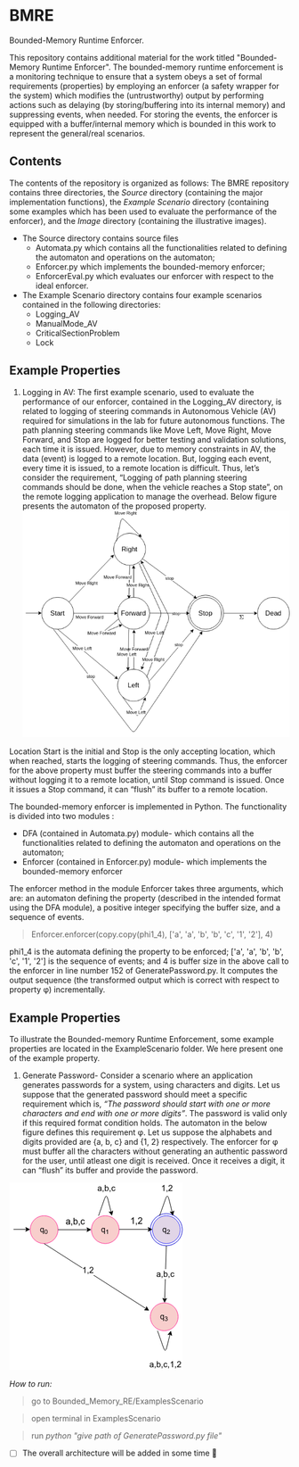 # BMRE
Bounded-Memory Runtime Enforcer.

This repository contains additional material for the work titled "Bounded-Memory Runtime Enforcer". The bounded-memory runtime enforcement is a monitoring technique to ensure that a system obeys a set of formal requirements (properties) by employing an enforcer (a safety wrapper for the system) which modifies the (untrustworthy) output by performing actions such as delaying (by storing/buffering into its internal memory) and suppressing events, when needed. For storing the events, the enforcer is equipped with a buffer/internal memory which is bounded in this work to represent the general/real scenarios.


<!-- 
Runtime Enforcement (RE) is a monitoring technique to ensure that a system obeys a set of formal requirements (properties). RE employs an enforcer (a safety wrapper for the system) which modifies the (untrustworthy) output by performing actions such as delaying (by storing/buffering into its internal memory) and suppressing events, when needed. In usual RE mechanisms, the internal memory of the enforcer is considered to be unbounded/infinite. But in a real situation, the enforcer has a bounded internal memory. So, this work studies RE with a bounded buffer, i.e., it talks about how the enforcer tackles the situation when the buffer
is bounded/finite. The general schema is shown in the figure below where σ is the sequence of events given as input to the enforcer and o is the transformed output that is correct with respect to property φ.

![This is an image](https://github.com/saumyashankarsinha/BMRE/blob/main/Images/bme.png)
-->
## Contents
The contents of the repository is organized as follows: The BMRE repository contains three directories, the *Source* directory (containing the major implementation functions), the *Example Scenario* directory (containing some examples which has been used to evaluate the performance of the enforcer), and the *Image* directory (containing the illustrative images).
- The Source directory contains source files
  - Automata.py which contains all the functionalities related to defining the automaton and operations on the automaton;
  - Enforcer.py which implements the bounded-memory enforcer;
  - EnforcerEval.py which evaluates our enforcer with respect to the ideal enforcer.
- The Example Scenario directory contains four example scenarios contained in the following directories:
  - Logging_AV
  - ManualMode_AV
  - CriticalSectionProblem 
  - Lock
  
## Example Properties
1. Logging in AV: The first example scenario, used to evaluate the performance of our enforcer, contained in the Logging_AV directory, is related to logging of steering commands in Autonomous Vehicle (AV) required for simulations in the lab for future autonomous functions. The path planning steering commands like Move Left, Move Right, Move Forward, and Stop are logged for better testing and validation solutions, each time it is issued. However, due to memory constraints in AV, the data (event) is logged to a remote location. But, logging each event, every time it is issued, to a remote location is difficult. Thus, let’s consider the requirement, “Logging of path planning steering commands should be done, when the vehicle reaches a Stop state”, on the remote logging application to manage the overhead. Below figure presents the automaton of the proposed property.
![This is an image](https://github.com/saumyashankarsinha/BMRE/blob/main/Images/Logging_AV.png)

Location Start is the initial and Stop is the only accepting location, which when reached, starts the logging of steering commands. Thus, the enforcer for the above property must buffer the steering commands into a buffer without logging it to a remote location, until Stop command is issued. Once it issues a Stop command, it can “flush” its buffer to a remote location.


The bounded-memory enforcer is implemented in Python. The functionality is divided into two modules :
- DFA (contained in Automata.py) module- which contains all the functionalities related to defining the automaton and operations on the automaton;
- Enforcer (contained in Enforcer.py) module- which implements the bounded-memory enforcer

The enforcer method in the module Enforcer takes three arguments, which are: an automaton defining the property (described in the intended format using the  DFA module), a positive integer specifying the buffer size, and a sequence of events.
> Enforcer.enforcer(copy.copy(phi1_4), ['a', 'a', 'b', 'b', 'c', '1', '2'], 4)  

 phi1_4 is the automata defining the property to be enforced; ['a', 'a', 'b', 'b', 'c', '1', '2'] is the sequence of events; and 4 is buffer size in the above call to the enforcer in line number 152 of GeneratePassword.py. It computes the output sequence (the transformed output which is correct with respect to property φ) incrementally.

## Example Properties
To illustrate the Bounded-memory Runtime Enforcement, some example properties are located in the ExampleScenario folder. We here present one of the example property.

1. Generate Password- Consider a scenario where an application generates passwords for a system, using characters and digits. Let us suppose that the generated password should meet a specific requirement which is, *“The password should start with one or more characters and end with one or more digits”*. The password is valid only if this required format condition holds. The automaton in the below figure defines this requirement φ. Let us suppose the alphabets and digits provided are {a, b, c} and {1, 2} respectively. The enforcer for φ must buffer all the characters without generating an authentic password for the user, until atleast one digit is received. Once it receives a digit, it can “flush” its buffer and provide the password.

![This is an image](https://github.com/saumyashankarsinha/BMRE/blob/main/Images/password.png)

*How to run:*
> go to Bounded_Memory_RE/ExamplesScenario

> open terminal in ExamplesScenario

> run *python "give path of GeneratePassword.py file"*

- [ ] The overall architecture will be added in some time :tada:
